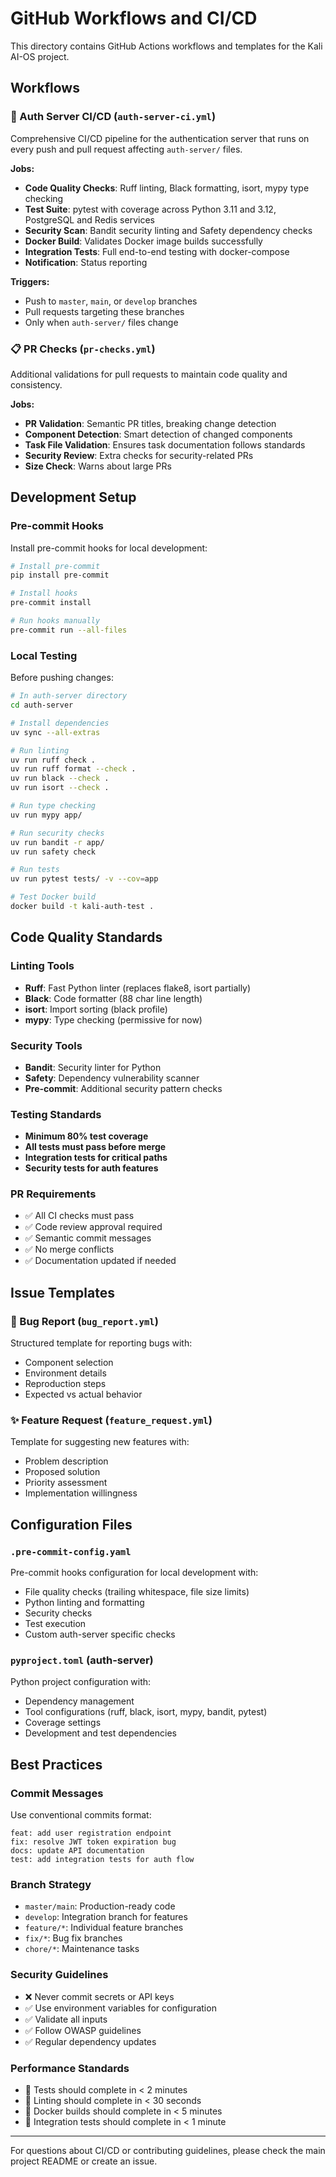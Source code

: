 # GitHub Workflows and CI/CD

This directory contains GitHub Actions workflows and templates for the Kali AI-OS project.

## Workflows

### 🔐 Auth Server CI/CD (`auth-server-ci.yml`)
Comprehensive CI/CD pipeline for the authentication server that runs on every push and pull request affecting `auth-server/` files.

**Jobs:**
- **Code Quality Checks**: Ruff linting, Black formatting, isort, mypy type checking
- **Test Suite**: pytest with coverage across Python 3.11 and 3.12, PostgreSQL and Redis services
- **Security Scan**: Bandit security linting and Safety dependency checks
- **Docker Build**: Validates Docker image builds successfully
- **Integration Tests**: Full end-to-end testing with docker-compose
- **Notification**: Status reporting

**Triggers:**
- Push to `master`, `main`, or `develop` branches
- Pull requests targeting these branches
- Only when `auth-server/` files change

### 📋 PR Checks (`pr-checks.yml`)
Additional validations for pull requests to maintain code quality and consistency.

**Jobs:**
- **PR Validation**: Semantic PR titles, breaking change detection
- **Component Detection**: Smart detection of changed components
- **Task File Validation**: Ensures task documentation follows standards
- **Security Review**: Extra checks for security-related PRs
- **Size Check**: Warns about large PRs

## Development Setup

### Pre-commit Hooks
Install pre-commit hooks for local development:

```bash
# Install pre-commit
pip install pre-commit

# Install hooks
pre-commit install

# Run hooks manually
pre-commit run --all-files
```

### Local Testing
Before pushing changes:

```bash
# In auth-server directory
cd auth-server

# Install dependencies
uv sync --all-extras

# Run linting
uv run ruff check .
uv run ruff format --check .
uv run black --check .
uv run isort --check .

# Run type checking
uv run mypy app/

# Run security checks
uv run bandit -r app/
uv run safety check

# Run tests
uv run pytest tests/ -v --cov=app

# Test Docker build
docker build -t kali-auth-test .
```

## Code Quality Standards

### Linting Tools
- **Ruff**: Fast Python linter (replaces flake8, isort partially)
- **Black**: Code formatter (88 char line length)
- **isort**: Import sorting (black profile)
- **mypy**: Type checking (permissive for now)

### Security Tools
- **Bandit**: Security linter for Python
- **Safety**: Dependency vulnerability scanner
- **Pre-commit**: Additional security pattern checks

### Testing Standards
- **Minimum 80% test coverage**
- **All tests must pass before merge**
- **Integration tests for critical paths**
- **Security tests for auth features**

### PR Requirements
- ✅ All CI checks must pass
- ✅ Code review approval required
- ✅ Semantic commit messages
- ✅ No merge conflicts
- ✅ Documentation updated if needed

## Issue Templates

### 🐛 Bug Report (`bug_report.yml`)
Structured template for reporting bugs with:
- Component selection
- Environment details
- Reproduction steps
- Expected vs actual behavior

### ✨ Feature Request (`feature_request.yml`)
Template for suggesting new features with:
- Problem description
- Proposed solution
- Priority assessment
- Implementation willingness

## Configuration Files

### `.pre-commit-config.yaml`
Pre-commit hooks configuration for local development with:
- File quality checks (trailing whitespace, file size limits)
- Python linting and formatting
- Security checks
- Test execution
- Custom auth-server specific checks

### `pyproject.toml` (auth-server)
Python project configuration with:
- Dependency management
- Tool configurations (ruff, black, isort, mypy, bandit, pytest)
- Coverage settings
- Development and test dependencies

## Best Practices

### Commit Messages
Use conventional commits format:
```
feat: add user registration endpoint
fix: resolve JWT token expiration bug
docs: update API documentation
test: add integration tests for auth flow
```

### Branch Strategy
- `master/main`: Production-ready code
- `develop`: Integration branch for features
- `feature/*`: Individual feature branches
- `fix/*`: Bug fix branches
- `chore/*`: Maintenance tasks

### Security Guidelines
- ❌ Never commit secrets or API keys
- ✅ Use environment variables for configuration
- ✅ Validate all inputs
- ✅ Follow OWASP guidelines
- ✅ Regular dependency updates

### Performance Standards
- 🚀 Tests should complete in < 2 minutes
- 🚀 Linting should complete in < 30 seconds
- 🚀 Docker builds should complete in < 5 minutes
- 🚀 Integration tests should complete in < 1 minute

---

For questions about CI/CD or contributing guidelines, please check the main project README or create an issue.
